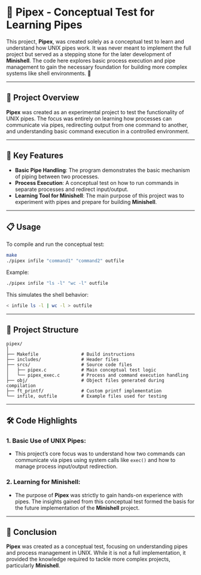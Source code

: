 
# 🔧 Pipex - Conceptual Test for Learning Pipes

This project, **Pipex**, was created solely as a conceptual test to learn and understand how UNIX pipes work. It was never meant to implement the full project but served as a stepping stone for the later development of **Minishell**. The code here explores basic process execution and pipe management to gain the necessary foundation for building more complex systems like shell environments. 🚀

---

## 🎯 Project Overview

**Pipex** was created as an experimental project to test the functionality of UNIX pipes. The focus was entirely on learning how processes can communicate via pipes, redirecting output from one command to another, and understanding basic command execution in a controlled environment.

---

## 🚀 Key Features

- **Basic Pipe Handling**: The program demonstrates the basic mechanism of piping between two processes.
- **Process Execution**: A conceptual test on how to run commands in separate processes and redirect input/output.
- **Learning Tool for Minishell**: The main purpose of this project was to experiment with pipes and prepare for building **Minishell**.

---

## 📋 Usage

To compile and run the conceptual test:

```bash
make
./pipex infile "command1" "command2" outfile
```

Example:

```bash
./pipex infile "ls -l" "wc -l" outfile
```

This simulates the shell behavior:

```bash
< infile ls -l | wc -l > outfile
```

---

## 📂 Project Structure

```
pipex/
│
├── Makefile                # Build instructions
├── includes/               # Header files
├── srcs/                   # Source code files
│   ├── pipex.c             # Main conceptual test logic
│   └── pipex_exec.c        # Process and command execution handling
├── obj/                    # Object files generated during compilation
├── ft_printf/              # Custom printf implementation
└── infile, outfile         # Example files used for testing
```

---

## 🛠️ Code Highlights

### 1. **Basic Use of UNIX Pipes**:
   - This project’s core focus was to understand how two commands can communicate via pipes using system calls like `exec()` and how to manage process input/output redirection.

### 2. **Learning for Minishell**:
   - The purpose of **Pipex** was strictly to gain hands-on experience with pipes. The insights gained from this conceptual test formed the basis for the future implementation of the **Minishell** project.

---

## 🏅 Conclusion

**Pipex** was created as a conceptual test, focusing on understanding pipes and process management in UNIX. While it is not a full implementation, it provided the knowledge required to tackle more complex projects, particularly **Minishell**.
